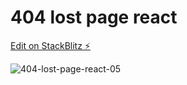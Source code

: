 # 404 lost page react

[Edit on StackBlitz ⚡️](https://stackblitz.com/edit/react-lw8wn6)

![404-lost-page-react-05](https://user-images.githubusercontent.com/115601442/206695735-97f4a174-0467-49a3-8ef9-5027fc98bec4.png)
